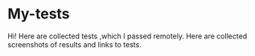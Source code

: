 # My-tests

Hi! Here are collected tests ,which I passed remotely. Here are collected screenshots of results and links to tests.
